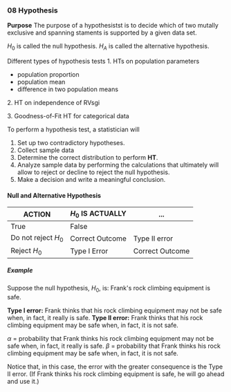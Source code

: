 ### 08 Hypothesis
**Purpose**
The purpose of a hypothesistst is to decide which of two mutally exclusive and spanning staments is supported by a given data set.

$H_0$ is called the null hypothesis. $H_A$ is called the alternative hypothesis.

Different types of hypothesis tests
1\. HTs on population parameters
+ population proportion
+ population mean
+ difference in two population means

2\. HT on independence of RVsgi

3\. Goodness-of-Fit HT for categorical data


To perform a hypothesis test, a statistician will
1. Set up two contradictory hypotheses.
2. Collect sample data
3. Determine the correct distribution to perform **HT**.
4. Analyze sample data by performing the calculations that ultimately will allow to reject or decline to reject the null hypothesis.
5. Make a decision and write a meaningful conclusion.

#### Null and Alternative Hypothesis

ACTION	| $H_0$ IS ACTUALLY	| ...
--------|-----------------|-----------
  | True	| False
Do not reject $H_0$ |	Correct Outcome |	Type II error
Reject $H_0$	| Type I Error	| Correct Outcome


##### Example
Suppose the null hypothesis, $H_0$, is: Frank's rock climbing equipment is safe.

**Type I error:** Frank thinks that his rock climbing equipment may not be safe when, in fact, it really is safe.
**Type II error:** Frank thinks that his rock climbing equipment may be safe when, in fact, it is not safe.

$\alpha$ = probability that Frank thinks his rock climbing equipment may not be safe when, in fact, it really is safe.
$\beta$ = probability that Frank thinks his rock climbing equipment may be safe when, in fact, it is not safe.

Notice that, in this case, the error with the greater consequence is the Type II error. (If Frank thinks his rock climbing equipment is safe, he will go ahead and use it.)
